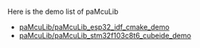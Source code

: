 Here is the demo list of paMcuLib

- [paMcuLib/paMcuLib_esp32_idf_cmake_demo](https://github.com/paMcuLib/paMcuLib_esp32_idf_cmake_demo)
- [paMcuLib/paMcuLib_stm32f103c8t6_cubeide_demo ](https://github.com/paMcuLib/paMcuLib_stm32f103c8t6_cubeide_demo)

